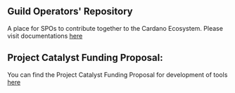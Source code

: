 ## Guild Operators' Repository
A place for SPOs to contribute together to the Cardano Ecosystem. Please visit documentations [here](https://cardano-community.github.io/guild-operators)

## Project Catalyst Funding Proposal:
You can find the Project Catalyst Funding Proposal for development of tools [here](https://cardano.ideascale.com/a/dtd/CNTools-SPO-tools-and-services/322208-48088)
